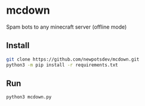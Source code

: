 # mcdown
Spam bots to any minecraft server (offline mode)
## Install
```sh
git clone https://github.com/newpotsdev/mcdown.git
python3 -m pip install -r requirements.txt
```
## Run
```sh
python3 mcdown.py
```
